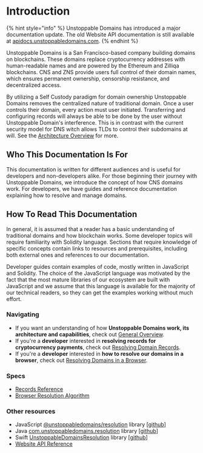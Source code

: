 # Introduction

{% hint style="info" %}
Unstoppable Domains has introduced a major documentation update. The old Website API documentation is still available at [apidocs.unstoppabledomains.com](https://apidocs.unstoppabledomains.com/).
{% endhint %}

Unstoppable Domains is a San Francisco-based company building domains on blockchains. These domains replace cryptocurrency addresses with human-readable names and are powered by the Ethereum and Zilliqa blockchains. CNS and ZNS provide users full control of their domain names, which ensures permanent ownership, censorship resistance, and decentralized access.

By utilizing a Self Custody paradigm for domain ownership Unstoppable Domains removes the centralized nature of traditional domain. Once a user controls their domain, every action must user initiated. Transferring and configuring records will always be able to be done by the user without Unstoppable Domain's interference. This is in contrast with the current security model for DNS witch allows TLDs to control their subdomains at will. See the [Architecture Overview](domain-registry-essentials/architecture-overview.md) for more.

## Who This Documentation Is For

This documentation is written for different audiences and is useful for developers and non-developers alike. For those beginning their journey with Unstoppable Domains, we introduce the concept of how CNS domains work. For developers, we have guides and reference documentation explaining how to resolve and manage domains.

## How To Read This Documentation

In general, it is assumed that a reader has a basic understanding of traditional domains and how blockchain works. Some developer topics will require familiarity with Solidity language. Sections that require knowledge of specific concepts contain links to resources and prerequisites, including both external ones and references to our documentation.

Developer guides contain examples of code, mostly written in JavaScript and Solidity. The choice of the JavaScript language was motivated by the fact that the most mature libraries of our ecosystem are built with JavaScript and we assume that this language is available for the majority of our technical readers, so they can get the examples working without much effort.

### Navigating

* If you want an understanding of how **Unstoppable Domains work, its architecture and capabilities**, check out [General Overview](domain-registry-essentials/architecture-overview.md).
* If you're a **developer** interested in **resolving records for cryptocurrency payments**, check out [Resolving Domain Records](domain-registry-essentials/resolving-domain-records.md).
* If you're a **developer** interested in **how to resolve our domains in a browser**, check out [Resolving Domains in a Browser](browser-resolution/resolving-domains-in-a-browser.md).

### Specs

* [Records Reference](domain-registry-essentials/records-reference.md)
* [Browser Resolution Algorithm](browser-resolution/browser-resolution-algorithm.md)

### Other resources

* JavaScript [@unstoppabledomains/resolution](https://www.npmjs.com/package/@unstoppabledomains/resolution) library \[[github](https://github.com/unstoppabledomains/resolution)\]
* Java [com.unstoppabledomains.resolution](https://search.maven.org/artifact/com.unstoppabledomains.resolution/resolution/1.1.0/jar) library \[[github](https://github.com/unstoppabledomains/resolution-java)\]
* Swift [UnstoppableDomainsResolution](https://cocoapods.org/pods/UnstoppableDomainsResolution) library \[[github](https://github.com/unstoppabledomains/resolution-swift)\]
* [Website API Reference](https://apidocs.unstoppabledomains.com/)

